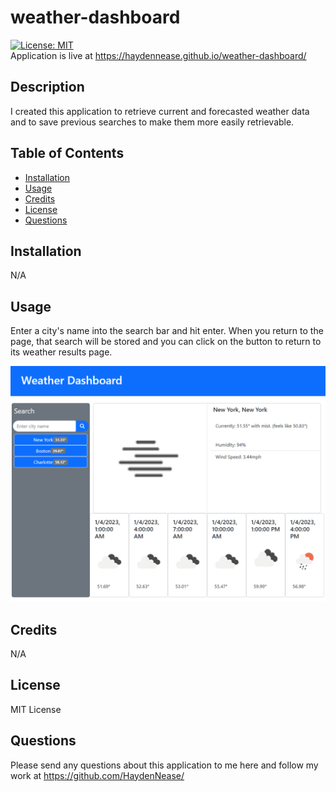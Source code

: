 # weather-dashboard
[![License: MIT](https://img.shields.io/badge/License-MIT-yellow.svg)](https://opensource.org/licenses/MIT)    
Application is live at https://haydennease.github.io/weather-dashboard/  
## Description
I created this application to retrieve current and forecasted weather data and to save previous searches to make them more easily retrievable.
## Table of Contents
- [Installation](#installation)
- [Usage](#usage)
- [Credits](#credits)
- [License](#license)
- [Questions](#questions)

## Installation
N/A

## Usage
Enter a city's name into the search bar and hit enter. When you return to the page, that search will be stored and you can click on the button to return to its weather results page.

![screenshot](./assets/screenshot.png)

## Credits
N/A

## License
MIT License

## Questions
Please send any questions about this application to me here and follow my work at https://github.com/HaydenNease/
